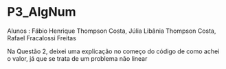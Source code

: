 # P3_AlgNum
Alunos : Fábio Henrique Thompson Costa, Júlia Libânia Thompson Costa, Rafael Fracalossi Freitas

Na Questão 2, deixei uma explicação no começo do código de como achei o valor, já que se trata de um problema não linear
